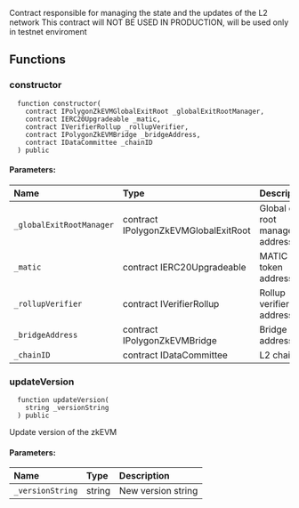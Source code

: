 Contract responsible for managing the state and the updates of the L2 network
This contract will NOT BE USED IN PRODUCTION, will be used only in testnet enviroment


## Functions
### constructor
```solidity
  function constructor(
    contract IPolygonZkEVMGlobalExitRoot _globalExitRootManager,
    contract IERC20Upgradeable _matic,
    contract IVerifierRollup _rollupVerifier,
    contract IPolygonZkEVMBridge _bridgeAddress,
    contract IDataCommittee _chainID
  ) public
```


#### Parameters:
| Name | Type | Description                                                          |
| :--- | :--- | :------------------------------------------------------------------- |
|`_globalExitRootManager` | contract IPolygonZkEVMGlobalExitRoot | Global exit root manager address
|`_matic` | contract IERC20Upgradeable | MATIC token address
|`_rollupVerifier` | contract IVerifierRollup | Rollup verifier address
|`_bridgeAddress` | contract IPolygonZkEVMBridge | Bridge address
|`_chainID` | contract IDataCommittee | L2 chainID

### updateVersion
```solidity
  function updateVersion(
    string _versionString
  ) public
```
Update version of the zkEVM


#### Parameters:
| Name | Type | Description                                                          |
| :--- | :--- | :------------------------------------------------------------------- |
|`_versionString` | string | New version string

